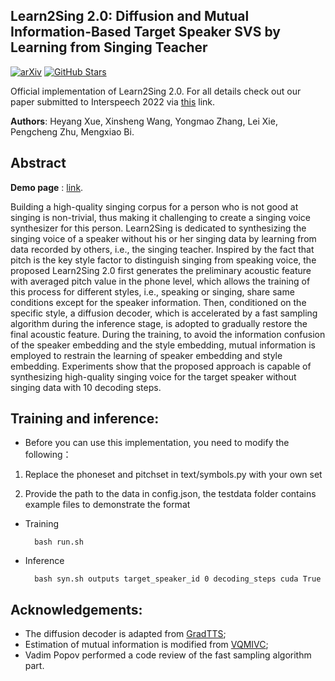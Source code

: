 ## Learn2Sing 2.0: Diffusion and Mutual Information-Based Target Speaker SVS by Learning from Singing Teacher
[![arXiv](https://img.shields.io/badge/arXiv-Paper-<COLOR>.svg)](https://arxiv.org/abs/2203.16408)
[![GitHub Stars](https://img.shields.io/github/stars/Wendison/VQMIVC?style=social)](https://github.com/WelkinYang/Learn2Sing2.0)

Official implementation of Learn2Sing 2.0. For all details check out our paper submitted to Interspeech 2022 via [this](https://arxiv.org/abs/2203.16408) link.

**Authors**: Heyang Xue, Xinsheng Wang, Yongmao Zhang, Lei Xie, Pengcheng Zhu, Mengxiao Bi.

## Abstract

**Demo page** : [link](https://welkinyang.github.io/Learn2Sing2.0/).

Building a high-quality singing corpus for a person who is not good at singing is non-trivial, thus making it challenging to create a singing voice synthesizer for this person. Learn2Sing is dedicated to synthesizing the singing voice of a speaker without his or her singing data by learning from data recorded by others, i.e., the singing teacher. Inspired by the fact that pitch is the key style factor to distinguish singing from speaking voice, the proposed Learn2Sing 2.0 first generates the preliminary acoustic feature with averaged pitch value in the phone level, which allows the training of this process for different styles, i.e., speaking or singing, share same conditions except for the speaker information. Then, conditioned on the specific style, a diffusion decoder, which is accelerated by a fast sampling algorithm during the inference stage, is adopted to gradually restore the final acoustic feature. During the training, to avoid the information confusion of the speaker embedding and the style embedding, mutual information is employed to restrain the learning of speaker embedding and style embedding. Experiments show that the proposed approach is capable of synthesizing high-quality singing voice for the target speaker without singing data with 10 decoding steps.

## Training and inference:
*  Before you can use this implementation, you need to modify the following：

1. Replace the phoneset and pitchset in text/symbols.py with your own set

2. Provide the path to the data in config.json, the testdata folder contains example files to demonstrate the format

* Training

		bash run.sh
  
* Inference

		bash syn.sh outputs target_speaker_id 0 decoding_steps cuda True
		
## Acknowledgements:
* The diffusion decoder is adapted from [GradTTS](https://github.com/huawei-noah/Speech-Backbones/tree/main/Grad-TTS);
* Estimation of mutual information is modified from [VQMIVC](https://github.com/Wendison/VQMIVC/);
* Vadim Popov performed a code review of the fast sampling algorithm part.

